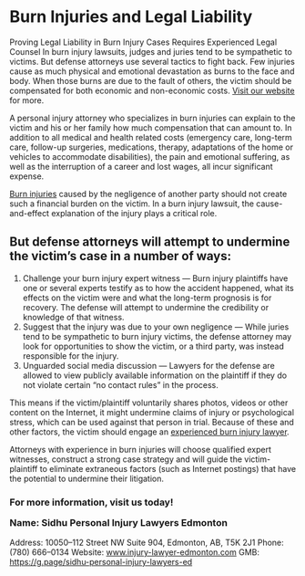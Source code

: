 <h1>Burn Injuries and Legal Liability</h1>

Proving Legal Liability in Burn Injury Cases Requires Experienced Legal Counsel In burn injury lawsuits, judges and juries tend to be sympathetic to victims. But defense attorneys use several tactics to fight back. Few injuries cause as much physical and emotional devastation as burns to the face and body. When those burns are due to the fault of others, the victim should be compensated for both economic and non-economic costs. <a href="https://injury-lawyer-edmonton.com/personal-injury-law/.">Visit our website</a> for more. 

A personal injury attorney who specializes in burn injuries can explain to the victim and his or her family how much compensation that can amount to. In addition to all medical and health related costs (emergency care, long-term care, follow-up surgeries, medications, therapy, adaptations of the home or vehicles to accommodate disabilities), the pain and emotional suffering, as well as the interruption of a career and lost wages, all incur significant expense.

<a href="https://simple.wikipedia.org/wiki/Burn_(injury)">Burn injuries</a> caused by the negligence of another party should not create such a financial burden on the victim. In a burn injury lawsuit, the cause-and-effect explanation of the injury plays a critical role.

<h2>But defense attorneys will attempt to undermine the victim’s case in a number of ways:</h2>

<ol>
  <li>Challenge your burn injury expert witness — Burn injury plaintiffs have one or several experts testify as to how the accident happened, what its effects on the victim were and what the long-term prognosis is for recovery. The defense will attempt to undermine the credibility or knowledge of that witness.</li>
  <li>Suggest that the injury was due to your own negligence — While juries tend to be sympathetic to burn injury victims, the defense attorney may look for opportunities to show the victim, or a third party, was instead responsible for the injury.</li>
  <li>Unguarded social media discussion — Lawyers for the defense are allowed to view publicly available information on the plaintiff if they do not violate certain “no contact rules” in the process.</li>
  </ol>
  
This means if the victim/plaintiff voluntarily shares photos, videos or other content on the Internet, it might undermine claims of injury or psychological stress, which can be used against that person in trial. Because of these and other factors, the victim should engage an <a href="https://g.page/sidhu-personal-injury-lawyers-ed"> experienced burn injury lawyer</a>.

Attorneys with experience in burn injuries will choose qualified expert witnesses, construct a strong case strategy and will guide the victim-plaintiff to eliminate extraneous factors (such as Internet postings) that have the potential to undermine their litigation.

<h3>For more information, visit us today!<h/h3>
  
  
Name: Sidhu Personal Injury Lawyers Edmonton</h2>
Address: 10050–112 Street NW Suite 904, Edmonton, AB, T5K 2J1
Phone: (780) 666–0134
Website: www.injury-lawyer-edmonton.com
GMB: https://g.page/sidhu-personal-injury-lawyers-ed
